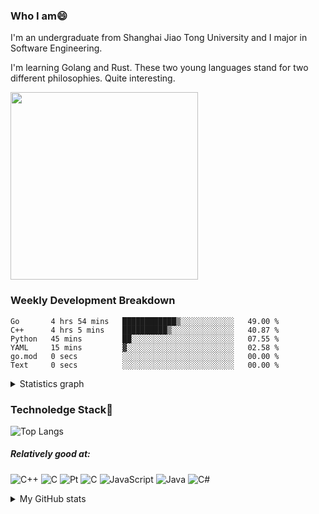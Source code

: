 ### Who I am😄
I'm an undergraduate from Shanghai Jiao Tong University and I major in Software Engineering.

I'm learning Golang and Rust. These two young languages stand for two different philosophies. Quite interesting.

<img src="https://images.squarespace-cdn.com/content/v1/5e10bdc20efb8f0d169f85f9/1632583991063-DG67R13E0S7XK244CSVE/rust-vs-go.png" height="300em"/>

### Weekly Development Breakdown
<!--START_SECTION:waka-->

```text
Go       4 hrs 54 mins   ████████████▒░░░░░░░░░░░░   49.00 %
C++      4 hrs 5 mins    ██████████▒░░░░░░░░░░░░░░   40.87 %
Python   45 mins         ██░░░░░░░░░░░░░░░░░░░░░░░   07.55 %
YAML     15 mins         ▓░░░░░░░░░░░░░░░░░░░░░░░░   02.58 %
go.mod   0 secs          ░░░░░░░░░░░░░░░░░░░░░░░░░   00.00 %
Text     0 secs          ░░░░░░░░░░░░░░░░░░░░░░░░░   00.00 %
```

<!--END_SECTION:waka-->
<details>
  <summary>Statistics graph</summary>
  <p align="center">
    <img src="https://wakatime.com/share/@c0fc2eae-3121-4f9e-8064-2a0f57352f62/e973be70-27aa-421b-88f5-96824ac76947.svg" height="300em"/>
    <img src="https://wakatime.com/share/@c0fc2eae-3121-4f9e-8064-2a0f57352f62/602e3ec4-11ce-4368-87bc-684fd89aaebb.svg" height="300em"/>
  </p>
</details>

### Technoledge Stack🤔

![Top Langs](https://github-readme-stats.vercel.app/api/top-langs/?username=Okabe-Rintarou-0&layout=compact&langs_count=8&hide=TeX,Makefile,CMake,Perl,Shell&theme=dracula)

##### Relatively good at:

<img alt="C++" src="https://img.shields.io/badge/c++-%2300599C.svg?style=for-the-badge&logo=c%2B%2B&logoColor=white"/> <img alt="C" src="https://img.shields.io/badge/c-%2300599C.svg?style=for-the-badge&logo=c&logoColor=white"/> <img alt="Pt" src="https://img.shields.io/badge/Go-00ADD8?style=for-the-badge&logo=go&logoColor=white"/>  <img alt="C" src="https://img.shields.io/badge/Python-3776AB?style=for-the-badge&logo=python&logoColor=white"/> <img alt="JavaScript" src="https://img.shields.io/badge/javascript-%23323330.svg?style=for-the-badge&logo=javascript&logoColor=%23F7DF1E"/> <img alt="Java" src="https://img.shields.io/badge/java-%23ED8B00.svg?style=for-the-badge&logo=java&logoColor=white"/>
<img alt="C#" src="https://img.shields.io/badge/C%23-239120?style=for-the-badge&logo=c-sharp&logoColor=white"/> 

<details>
  <summary>My GitHub stats</summary>
  <img src = "https://github-readme-stats.vercel.app/api?username=Okabe-Rintarou-0&show_icons=true&theme=dracula" />
</details>

